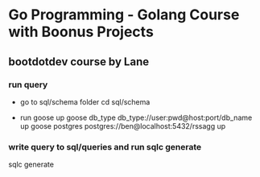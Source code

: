 # Go Programming - Golang Course with Boonus Projects
## bootdotdev course by Lane 

### run query 
- go to sql/schema folder 
cd sql/schema 

- run goose up
goose db_type db_type://user:pwd@host:port/db_name up
goose postgres postgres://ben@localhost:5432/rssagg up

### write query to sql/queries and run sqlc generate
sqlc generate


